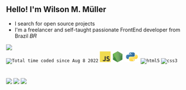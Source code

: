 ## Hello! I'm Wilson M. Müller

- I search for open source projects
- I'm a  freelancer and self-taught passionate FrontEnd developer from Brazil 𝐵𝑅

<div>
  <img src="https://github-readme-stats.vercel.app/api/top-langs/?username=IsfetShen&theme=github_dark">
</div>


<div style="display: inline_block">
   <code><img src="https://wakatime.com/badge/user/02e03940-943c-4671-9eeb-11e081ae8380.svg" alt="Total time coded since Aug 8 2022"/></code>
   <code><img height="30" alt="Javascript" src="https://raw.githubusercontent.com/devicons/devicon/master/icons/javascript/javascript-original.svg"></code>
   <code><img height="30" alt="nodejs" src="https://raw.githubusercontent.com/github/explore/80688e429a7d4ef2fca1e82350fe8e3517d3494d/topics/nodejs/nodejs.png"></code>
   <code><img height="30" width="40" alt="Python" src="https://raw.githubusercontent.com/devicons/devicon/master/icons/python/python-original.svg"></code>
  <code><img height="30" width="40" alt="html5"src="https://cdn.jsdelivr.net/gh/devicons/devicon/icons/html5/html5-original.svg"></code>
  <code><img height="30" width="40" alt="css3" src="https://cdn.jsdelivr.net/gh/devicons/devicon/icons/css3/css3-original.svg"></code>
</div>
  
#
<div>
  <a href="https://linktr.ee/wilso_muller">
    <img src="https://img.shields.io/badge/linktree-39E09B?style=for-the-badge&logo=linktree&logoColor=white"></a>
  <a href="https://discord.gg/8NPhGt7S">
    <img src="https://img.shields.io/badge/Discord-7289DA?style=for-the-badge&logo=discord&logoColor=white"></a>
  <a href="https://www.linkedin.com/in/wilson-m%C3%BCller-a0165a227/" target="_blank">
    <img src="https://img.shields.io/badge/-LinkedIn-%230077B5?style=for-the-badge&logo=linkedin&logoColor=white">
  </a>
</div>
